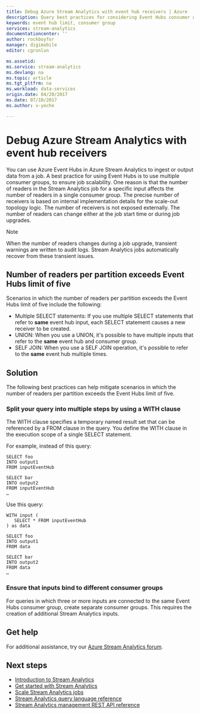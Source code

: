 ```yaml
---
title: Debug Azure Stream Analytics with event hub receivers | Azure
description: Query best practices for considering Event Hubs consumer groups in Stream Analytics jobs.
keywords: event hub limit, consumer group
services: stream-analytics
documentationcenter: ''
author: rockboyfor
manager: digimobile
editor: cgronlun

ms.assetid: 
ms.service: stream-analytics
ms.devlang: na
ms.topic: article
ms.tgt_pltfrm: na
ms.workload: data-services
origin.date: 04/20/2017
ms.date: 07/10/2017
ms.author: v-yeche

---
```


# Debug Azure Stream Analytics with event hub receivers

You can use Azure Event Hubs in Azure Stream Analytics to ingest or output data from a job. A best practice for using Event Hubs is to use multiple consumer groups, to ensure job scalability. One reason is that the number of readers in the Stream Analytics job for a specific input affects the number of readers in a single consumer group. The precise number of receivers is based on internal implementation details for the scale-out topology logic. The number of receivers is not exposed externally. The number of readers can change either at the job start time or during job upgrades.

> [!NOTE]
> When the number of readers changes during a job upgrade, transient warnings are written to audit logs. Stream Analytics jobs automatically recover from these transient issues.

## Number of readers per partition exceeds Event Hubs limit of five

Scenarios in which the number of readers per partition exceeds the Event Hubs limit of five include the following:

* Multiple SELECT statements: If you use multiple SELECT statements that refer to **same** event hub input, each SELECT statement causes a new receiver to be created.
* UNION: When you use a UNION, it's possible to have multiple inputs that refer to the **same** event hub and consumer group.
* SELF JOIN: When you use a SELF JOIN operation, it's possible to refer to the **same** event hub multiple times.

## Solution

The following best practices can help mitigate scenarios in which the number of readers per partition exceeds the Event Hubs limit of five.

### Split your query into multiple steps by using a WITH clause

The WITH clause specifies a temporary named result set that can be referenced by a FROM clause in the query. You define the WITH clause in the execution scope of a single SELECT statement.

For example, instead of this query:

```
SELECT foo 
INTO output1
FROM inputEventHub

SELECT bar
INTO output2
FROM inputEventHub 
…
```

Use this query:

```
WITH input (
   SELECT * FROM inputEventHub
) as data

SELECT foo
INTO output1
FROM data

SELECT bar
INTO output2
FROM data
…
```

### Ensure that inputs bind to different consumer groups

For queries in which three or more inputs are connected to the same Event Hubs consumer group, create separate consumer groups. This requires the creation of additional Stream Analytics inputs.

## Get help
For additional assistance, try our [Azure Stream Analytics forum](https://social.msdn.microsoft.com/Forums/home?forum=AzureStreamAnalytics).

## Next steps
* [Introduction to Stream Analytics](stream-analytics-introduction.md)
* [Get started with Stream Analytics](stream-analytics-get-started.md)
* [Scale Stream Analytics jobs](stream-analytics-scale-jobs.md)
* [Stream Analytics query language reference](https://msdn.microsoft.com/library/azure/dn834998.aspx)
* [Stream Analytics management REST API reference](https://msdn.microsoft.com/library/azure/dn835031.aspx)